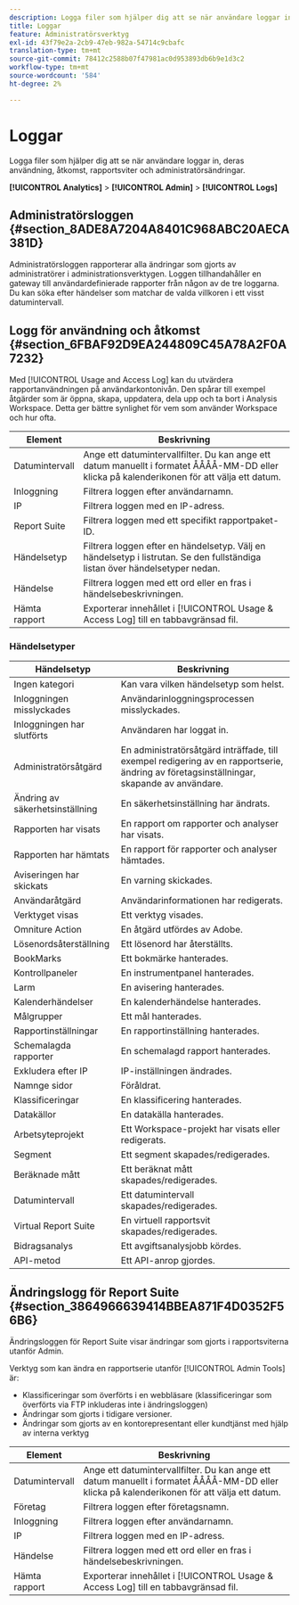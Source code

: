 ```yaml
---
description: Logga filer som hjälper dig att se när användare loggar in, deras användning, åtkomst, rapportsviter och administratörsändringar.
title: Loggar
feature: Administratörsverktyg
exl-id: 43f79e2a-2cb9-47eb-982a-54714c9cbafc
translation-type: tm+mt
source-git-commit: 78412c2588b07f47981ac0d953893db6b9e1d3c2
workflow-type: tm+mt
source-wordcount: '584'
ht-degree: 2%

---
```


# Loggar

Logga filer som hjälper dig att se när användare loggar in, deras användning, åtkomst, rapportsviter och administratörsändringar.

**[!UICONTROL Analytics]** > **[!UICONTROL Admin]** > **[!UICONTROL Logs]**

## Administratörsloggen {#section_8ADE8A7204A8401C968ABC20AECA381D}

Administratörsloggen rapporterar alla ändringar som gjorts av administratörer i administrationsverktygen. Loggen tillhandahåller en gateway till användardefinierade rapporter från någon av de tre loggarna. Du kan söka efter händelser som matchar de valda villkoren i ett visst datumintervall.

## Logg för användning och åtkomst {#section_6FBAF92D9EA244809C45A78A2F0A7232}

Med [!UICONTROL Usage and Access Log] kan du utvärdera rapportanvändningen på användarkontonivån. Den spårar till exempel åtgärder som är öppna, skapa, uppdatera, dela upp och ta bort i Analysis Workspace. Detta ger bättre synlighet för vem som använder Workspace och hur ofta.

| Element | Beskrivning |
|---|---|
| Datumintervall | Ange ett datumintervallfilter. Du kan ange ett datum manuellt i formatet ÅÅÅÅ-MM-DD eller klicka på kalenderikonen för att välja ett datum. |
| Inloggning | Filtrera loggen efter användarnamn. |
| IP | Filtrera loggen med en IP-adress. |
| Report Suite | Filtrera loggen med ett specifikt rapportpaket-ID. |
| Händelsetyp | Filtrera loggen efter en händelsetyp. Välj en händelsetyp i listrutan. Se den fullständiga listan över händelsetyper nedan. |
| Händelse | Filtrera loggen med ett ord eller en fras i händelsebeskrivningen. |
| Hämta rapport | Exporterar innehållet i [!UICONTROL Usage & Access Log] till en tabbavgränsad fil. |

### Händelsetyper

| Händelsetyp | Beskrivning |
| --- | --- |
| Ingen kategori | Kan vara vilken händelsetyp som helst. |
| Inloggningen misslyckades | Användarinloggningsprocessen misslyckades. |
| Inloggningen har slutförts | Användaren har loggat in. |
| Administratörsåtgärd | En administratörsåtgärd inträffade, till exempel redigering av en rapportserie, ändring av företagsinställningar, skapande av användare. |
| Ändring av säkerhetsinställning | En säkerhetsinställning har ändrats. |
| Rapporten har visats | En rapport om rapporter och analyser har visats. |
| Rapporten har hämtats | En rapport för rapporter och analyser hämtades. |
| Aviseringen har skickats | En varning skickades. |
| Användaråtgärd | Användarinformationen har redigerats. |
| Verktyget visas | Ett verktyg visades. |
| Omniture Action | En åtgärd utfördes av Adobe. |
| Lösenordsåterställning | Ett lösenord har återställts. |
| BookMarks | Ett bokmärke hanterades. |
| Kontrollpaneler | En instrumentpanel hanterades. |
| Larm | En avisering hanterades. |
| Kalenderhändelser | En kalenderhändelse hanterades. |
| Målgrupper | Ett mål hanterades. |
| Rapportinställningar | En rapportinställning hanterades. |
| Schemalagda rapporter | En schemalagd rapport hanterades. |
| Exkludera efter IP | IP-inställningen ändrades. |
| Namnge sidor | Föråldrat. |
| Klassificeringar | En klassificering hanterades. |
| Datakällor | En datakälla hanterades. |
| Arbetsyteprojekt | Ett Workspace-projekt har visats eller redigerats. |
| Segment | Ett segment skapades/redigerades. |
| Beräknade mått | Ett beräknat mått skapades/redigerades. |
| Datumintervall | Ett datumintervall skapades/redigerades. |
| Virtual Report Suite | En virtuell rapportsvit skapades/redigerades. |
| Bidragsanalys | Ett avgiftsanalysjobb kördes. |
| API-metod | Ett API-anrop gjordes. |


## Ändringslogg för Report Suite {#section_3864966639414BBEA871F4D0352F56B6}

Ändringsloggen för Report Suite visar ändringar som gjorts i rapportsviterna utanför Admin.

Verktyg som kan ändra en rapportserie utanför [!UICONTROL Admin Tools] är:

* Klassificeringar som överförts i en webbläsare (klassificeringar som överförts via FTP inkluderas inte i ändringsloggen)
* Ändringar som gjorts i tidigare versioner.
* Ändringar som gjorts av en kontorepresentant eller kundtjänst med hjälp av interna verktyg

| Element | Beskrivning |
|---|---|
| Datumintervall | Ange ett datumintervallfilter. Du kan ange ett datum manuellt i formatet ÅÅÅÅ-MM-DD eller klicka på kalenderikonen för att välja ett datum. |
| Företag | Filtrera loggen efter företagsnamn. |
| Inloggning | Filtrera loggen efter användarnamn. |
| IP | Filtrera loggen med en IP-adress. |
| Händelse | Filtrera loggen med ett ord eller en fras i händelsebeskrivningen. |
| Hämta rapport | Exporterar innehållet i [!UICONTROL Usage & Access Log] till en tabbavgränsad fil. |
